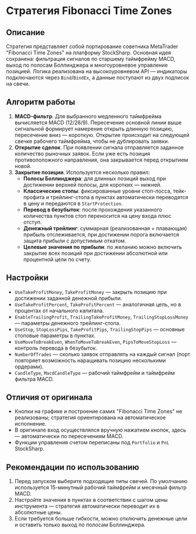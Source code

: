 # Стратегия Fibonacci Time Zones

## Описание

Стратегия представляет собой портирование советника MetaTrader "Fibonacci Time Zones" на платформу StockSharp. Основная идея сохранена: фильтрация сигналов по старшему таймфрейму MACD, выход по полосам Боллинджера и многоуровневое управление позицией. Логика реализована на высокоуровневом API — индикаторы подключаются через `Bind`/`BindEx`, а данные поступают из двух подписок на свечи.

## Алгоритм работы

1. **MACD-фильтр**. Для выбранного медленного таймфрейма вычисляется MACD (12/26/9). Пересечение основной линии выше сигнальной формирует намерение открыть длинную позицию, пересечение вниз — короткую. Открытие происходит на следующей свечке рабочего таймфрейма, чтобы не дублировать заявки.
2. **Открытие сделок**. При появлении сигнала отправляется заданное количество рыночных заявок. Если уже есть позиция противоположного направления, она закрывается перед открытием новой.
3. **Закрытие позиции**. Используется несколько правил:
   - **Полосы Боллинджера**: для длинных позиций выход при достижении верхней полосы, для коротких — нижней.
   - **Классические стопы**: фиксированные уровни стоп-лосса, тейк-профита и трейлинг-стопа в пунктах автоматически переводятся в цену и передаются в `StartProtection`.
   - **Перевод в безубыток**: после прохождения указанного количества пунктов стоп переносится на цену входа плюс отступ.
   - **Денежный трейлинг**: суммарная (реализованная + плавающая) прибыль отслеживается, при достижении порога включается защита прибыли с допустимым откатом.
   - **Целевые значения по прибыли**: по желанию можно включить закрытие всех позиций при достижении абсолютной или процентной цели по счету.

## Настройки

- `UseTakeProfitMoney`, `TakeProfitMoney` — закрыть позицию при достижении заданной денежной прибыли.
- `UseTakeProfitPercent`, `TakeProfitPercent` — аналогичная цель, но в процентах от начального капитала.
- `EnableTrailingProfit`, `TrailingTakeProfitMoney`, `TrailingStopLossMoney` — параметры денежного трейлинг-стопа.
- `UseStop`, `StopLossPips`, `TakeProfitPips`, `TrailingStopPips` — основные стоповые параметры в пунктах.
- `UseMoveToBreakEven`, `WhenToMoveToBreakEven`, `PipsToMoveStopLoss` — контроль перевода в безубыток.
- `NumberOfTrades` — сколько заявок отправлять на каждый сигнал (порт повторяет возможность наращивать позицию несколькими ордерами).
- `CandleType`, `MacdCandleType` — рабочий таймфрейм и таймфрейм фильтра MACD.

## Отличия от оригинала

- Кнопки на графике и построение самих "Fibonacci Time Zones" не реализованы; стратегия ориентирована на автоматическое исполнение.
- В оригинале вход осуществлялся вручную нажатием кнопок, здесь — автоматически по пересечениям MACD.
- Функции управления счетом переписаны под `Portfolio` и `PnL` StockSharp.

## Рекомендации по использованию

1. Перед запуском выберите подходящие типы свечей. По умолчанию используется 15-минутный рабочий таймфрейм и месячный фильтр MACD.
2. Настройте значения в пунктах в соответствии с шагом цены инструмента — стратегия автоматически переводит их в абсолютные цены.
3. Если требуется больше гибкости, можно отключить денежные цели и оставить только выход по полосам Боллинджера.
